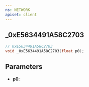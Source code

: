 ```yaml
---
ns: NETWORK
apiset: client
---
```

## _0xE5634491A58C2703

```c
// 0xE5634491A58C2703
void _0xE5634491A58C2703(float p0);
```


## Parameters
* **p0**: